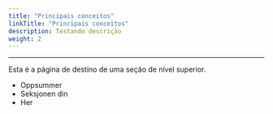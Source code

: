 ```yaml
---
title: "Principais conceitos"
linkTitle: "Principais conceitos"
description: Testando descrição
weight: 2
---
```


----

Esta é a página de destino de uma seção de nível superior.

* Oppsummer
* Seksjonen din
* Her
